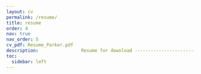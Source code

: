 ```yaml
---
layout: cv
permalink: /resume/
title: resume
order: 4
nav: true
nav_order: 5
cv_pdf: Resume_Parker.pdf
description:                Resume for download ----------------------->
toc:
  sidebar: left
---
```

